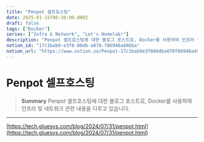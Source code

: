 ```yaml
---
title: "Penpot 셀프호스팅"
date: 2025-01-15T00:38:00.000Z
draft: false
tags: ["Docker"]
series: ["Infra & Network", "Let's Homelab!"]
description: "Penpot 셀프호스팅에 대한 블로그 포스트로, Docker를 사용하여 인프라 및 네트워크 관련 내용을 다루고 있습니다."
notion_id: "17c1bab9-e3f8-80db-a870-f86946a496ba"
notion_url: "https://www.notion.so/Penpot-17c1bab9e3f880dba870f86946a496ba"
---
```


# Penpot 셀프호스팅

> **Summary**
> Penpot 셀프호스팅에 대한 블로그 포스트로, Docker를 사용하여 인프라 및 네트워크 관련 내용을 다루고 있습니다.

---

[https://tech.gluesys.com/blog/2024/07/31/penpot.html](https://tech.gluesys.com/blog/2024/07/31/penpot.html)

